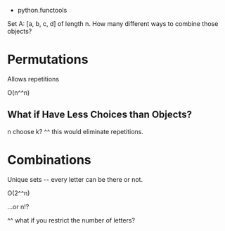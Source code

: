 
- python.functools

Set A: [a, b, c, d] of length n. How many different ways to combine those objects?

# Permutations

Allows repetitions

O(n^^n)

## What if Have Less Choices than Objects?

n choose k?
^^ this would eliminate repetitions.

# Combinations

Unique sets -- every letter can be there or not.

O(2^^n)

...or n!?

^^ what if you restrict the number of letters?
